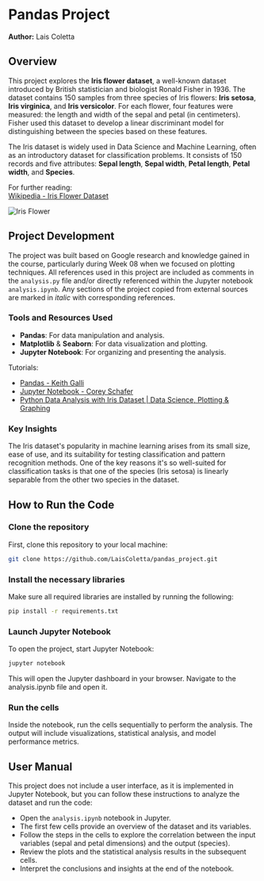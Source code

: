 # Pandas Project  
**Author:** Lais Coletta  

## Overview

This project explores the **Iris flower dataset**, a well-known dataset introduced by British statistician and biologist Ronald Fisher in 1936. The dataset contains 150 samples from three species of Iris flowers: **Iris setosa**, **Iris virginica**, and **Iris versicolor**. For each flower, four features were measured: the length and width of the sepal and petal (in centimeters). Fisher used this dataset to develop a linear discriminant model for distinguishing between the species based on these features.

The Iris dataset is widely used in Data Science and Machine Learning, often as an introductory dataset for classification problems. It consists of 150 records and five attributes: **Sepal length**, **Sepal width**, **Petal length**, **Petal width**, and **Species**.

For further reading:  
[Wikipedia - Iris Flower Dataset](https://en.wikipedia.org/wiki/Iris_flower_data_set#:~:text=The%20Iris%20flower%20data%20set,example%20of%20linear%20discriminant%20analysis.)

![Iris Flower](https://upload.wikimedia.org/wikipedia/commons/0/0e/Iris_versicolor_3.jpg)

## Project Development

The project was built based on Google research and knowledge gained in the course, particularly during Week 08 when we focused on plotting techniques. All references used in this project are included as comments in the `analysis.py` file and/or directly referenced within the Jupyter notebook `analysis.ipynb`. Any sections of the project copied from external sources are marked in *italic* with corresponding references.

### Tools and Resources Used
- **Pandas**: For data manipulation and analysis.
- **Matplotlib** & **Seaborn**: For data visualization and plotting.
- **Jupyter Notebook**: For organizing and presenting the analysis.
  
Tutorials:
- [Pandas - Keith Galli](https://www.youtube.com/watch?v=vmEHCJofslg&ab_channel=KeithGalli)
- [Jupyter Notebook - Corey Schafer](https://www.youtube.com/watch?v=HW29067qVWk&ab_channel=CoreySchafer)
- [Python Data Analysis with Iris Dataset | Data Science, Plotting & Graphing](https://www.youtube.com/watch?v=qgdhvPsbRHw)

### Key Insights
The Iris dataset's popularity in machine learning arises from its small size, ease of use, and its suitability for testing classification and pattern recognition methods. One of the key reasons it's so well-suited for classification tasks is that one of the species (Iris setosa) is linearly separable from the other two species in the dataset.

## How to Run the Code

### Clone the repository
First, clone this repository to your local machine:

```bash
git clone https://github.com/LaisColetta/pandas_project.git
```
### Install the necessary libraries
Make sure all required libraries are installed by running the following:

```bash
pip install -r requirements.txt
```

### Launch Jupyter Notebook
To open the project, start Jupyter Notebook:
```bash
jupyter notebook
```
This will open the Jupyter dashboard in your browser. Navigate to the analysis.ipynb file and open it.

### Run the cells
Inside the notebook, run the cells sequentially to perform the analysis. The output will include visualizations, statistical analysis, and model performance metrics.

## User Manual
This project does not include a user interface, as it is implemented in Jupyter Notebook, but you can follow these instructions to analyze the dataset and run the code:

- Open the `analysis.ipynb` notebook in Jupyter.
- The first few cells provide an overview of the dataset and its variables.
- Follow the steps in the cells to explore the correlation between the input variables (sepal and petal dimensions) and the output (species).
- Review the plots and the statistical analysis results in the subsequent cells.
- Interpret the conclusions and insights at the end of the notebook.




